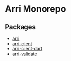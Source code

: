 # Arri Monorepo

## Packages

-   [arri](packages/arri/README.md)
-   [arri-client](packages/arri-client/README.md)
-   [arri-client-dart](packages/arri-client-dart/README.md)
-   [arri-validate](packages/arri-validate/README.md)
